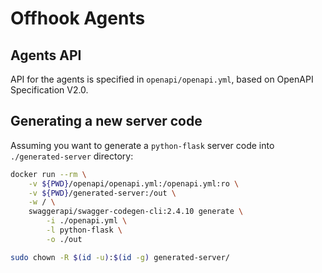 # Offhook Agents

## Agents API
API for the agents is specified in `openapi/openapi.yml`, based on OpenAPI Specification V2.0.

## Generating a new server code
Assuming you want to generate a `python-flask` server code into `./generated-server` directory:

```bash
docker run --rm \
    -v ${PWD}/openapi/openapi.yml:/openapi.yml:ro \
    -v ${PWD}/generated-server:/out \
    -w / \
    swaggerapi/swagger-codegen-cli:2.4.10 generate \
        -i ./openapi.yml \
        -l python-flask \
        -o ./out

sudo chown -R $(id -u):$(id -g) generated-server/
```
